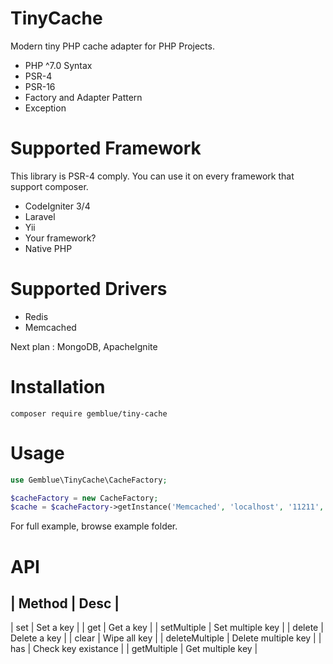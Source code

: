 # TinyCache

Modern tiny PHP cache adapter for PHP Projects. 

- PHP ^7.0 Syntax
- PSR-4
- PSR-16
- Factory and Adapter Pattern
- Exception

# Supported Framework

This library is PSR-4 comply. You can use it on every framework that support composer.

- CodeIgniter 3/4
- Laravel
- Yii
- Your framework?
- Native PHP

# Supported Drivers

- Redis
- Memcached

Next plan : MongoDB, ApacheIgnite

# Installation

`composer require gemblue/tiny-cache`

# Usage

```php
use Gemblue\TinyCache\CacheFactory;

$cacheFactory = new CacheFactory;
$cache = $cacheFactory->getInstance('Memcached', 'localhost', '11211', true);
```

For full example, browse example folder.

# API

| Method | Desc |
-----------------
| set | Set a key |
| get | Get a key |
| setMultiple | Set multiple key |
| delete | Delete a key |
| clear | Wipe all key |
| deleteMultiple | Delete multiple key |
| has | Check key existance |
| getMultiple | Get multiple key |
